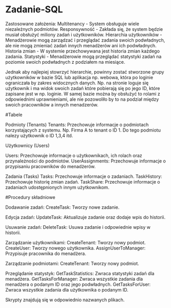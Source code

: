 # Zadanie-SQL

Zastosowane założenia:
Multitenancy - System obsługuje wiele niezależnych podmiotów.
Responsywność - Zakłada się, że system będzie musiał obsłużyć miliony zadań i użytkowników.
Hierarchia użytkowników - Menadżerowie mogą zarządzać i przeglądać zadania swoich podwładnych, ale nie mogą zmieniać zadań innych menadżerów ani ich podwładnych.
Historia zmian - W systemie przechowywana jest historia zmian każdego zadania.
Statystyki - Menadżerowie mogą przeglądać statystyki zadań na poziomie swoich podwładnych z podziałem na miesiące. 

Jednak aby najlepiej stowrzyć hierarchie, powinny zostać stworzone grupy użytkowników w bazie SQL lub aplikacja np. webowa, która po loginie ograniczała by zakres widocznych danych. Np. na stronie loguje się użytkownik i ma widok swoich zadań które pobierają się po jego ID, które zapisane jest w np. loginie.
W samej bazie można by obsłużyć to rolami z odpowiednimi uprawnieniami, ale nie pozowoliło by to na podział między swoich pracowników a innych menadzerów.

#Tabele

Podmioty (Tenants)
Tenants: Przechowuje informacje o podmiotach korzystających z systemu. Np. Firma A to tenant o ID 1. Do tego podmiotu nalezy użytkownik o ID 1,3,4 itd. 

Użytkownicy (Users)

Users: Przechowuje informacje o użytkownikach, ich rolach oraz przynależności do podmiotów.
UserAssignments: Przechowuje informacje o przypisaniu pracowników do menadżerów.

Zadania (Tasks)
Tasks: Przechowuje informacje o zadaniach.
TaskHistory: Przechowuje historię zmian zadań.
TaskShare: Przechowuje informacje o zadaniach udostępnionych innym użytkownikom.

#Procedury składniowe

Dodawanie zadań:
CreateTask: Tworzy nowe zadanie.

Edycja zadań:
UpdateTask: Aktualizuje zadanie oraz dodaje wpis do historii.

Usuwanie zadań:
DeleteTask: Usuwa zadanie i odpowiednie wpisy w historii.

Zarządzanie użytkownikami:
CreateTenant: Tworzy nowy podmiot.
CreateUser: Tworzy nowego użytkownika.
AssignUserToManager: Przypisuje pracownika do menadżera.

Zarządzanie podmiotami:
CreateTenant: Tworzy nowy podmiot.

Przeglądanie statystyk:
GetTaskStatistics: Zwraca statystyki zadań dla menadżera.
GetTasksForManager: Zwraca wszystkie zadania dla menadżera o podanym ID oraz jego podwładnych.
GetTasksForUser: Zwraca wszystkie zadania dla użytkownika o podanym ID.

Skrypty znajdują się w odpowiednio nazwanych plikach.
